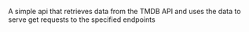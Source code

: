A simple api that retrieves data from the TMDB API and uses the data to serve get requests to the specified endpoints
